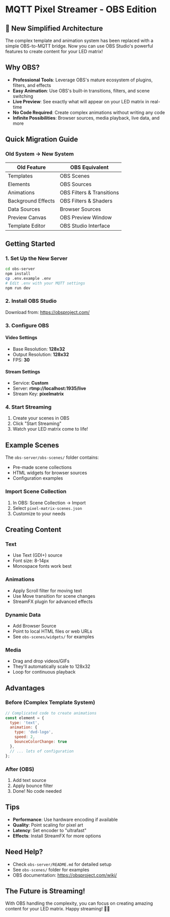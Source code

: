 # MQTT Pixel Streamer - OBS Edition

## 🎉 New Simplified Architecture

The complex template and animation system has been replaced with a simple OBS-to-MQTT bridge. Now you can use OBS Studio's powerful features to create content for your LED matrix!

## Why OBS?

- **Professional Tools**: Leverage OBS's mature ecosystem of plugins, filters, and effects
- **Easy Animation**: Use OBS's built-in transitions, filters, and scene switching
- **Live Preview**: See exactly what will appear on your LED matrix in real-time
- **No Code Required**: Create complex animations without writing any code
- **Infinite Possibilities**: Browser sources, media playback, live data, and more

## Quick Migration Guide

### Old System → New System

| Old Feature | OBS Equivalent |
|-------------|----------------|
| Templates | OBS Scenes |
| Elements | OBS Sources |
| Animations | OBS Filters & Transitions |
| Background Effects | OBS Filters & Shaders |
| Data Sources | Browser Sources |
| Preview Canvas | OBS Preview Window |
| Template Editor | OBS Studio Interface |

## Getting Started

### 1. Set Up the New Server

```bash
cd obs-server
npm install
cp .env.example .env
# Edit .env with your MQTT settings
npm run dev
```

### 2. Install OBS Studio

Download from: https://obsproject.com/

### 3. Configure OBS

#### Video Settings
- Base Resolution: **128x32**
- Output Resolution: **128x32**
- FPS: **30**

#### Stream Settings
- Service: **Custom**
- Server: **rtmp://localhost:1935/live**
- Stream Key: **pixelmatrix**

### 4. Start Streaming

1. Create your scenes in OBS
2. Click "Start Streaming"
3. Watch your LED matrix come to life!

## Example Scenes

The `obs-server/obs-scenes/` folder contains:
- Pre-made scene collections
- HTML widgets for browser sources
- Configuration examples

### Import Scene Collection
1. In OBS: Scene Collection → Import
2. Select `pixel-matrix-scenes.json`
3. Customize to your needs

## Creating Content

### Text
- Use Text (GDI+) source
- Font size: 8-14px
- Monospace fonts work best

### Animations
- Apply Scroll filter for moving text
- Use Move transition for scene changes
- StreamFX plugin for advanced effects

### Dynamic Data
- Add Browser Source
- Point to local HTML files or web URLs
- See `obs-scenes/widgets/` for examples

### Media
- Drag and drop videos/GIFs
- They'll automatically scale to 128x32
- Loop for continuous playback

## Advantages

### Before (Complex Template System)
```javascript
// Complicated code to create animations
const element = {
  type: 'text',
  animation: {
    type: 'dvd-logo',
    speed: 2,
    bounceColorChange: true
  },
  // ... lots of configuration
};
```

### After (OBS)
1. Add text source
2. Apply bounce filter
3. Done! No code needed

## Tips

- **Performance**: Use hardware encoding if available
- **Quality**: Point scaling for pixel art
- **Latency**: Set encoder to "ultrafast"
- **Effects**: Install StreamFX for more options

## Need Help?

- Check `obs-server/README.md` for detailed setup
- See `obs-scenes/` folder for examples
- OBS documentation: https://obsproject.com/wiki/

## The Future is Streaming!

With OBS handling the complexity, you can focus on creating amazing content for your LED matrix. Happy streaming! 🎥✨